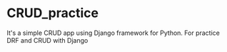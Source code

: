 # CRUD_practice
It's a simple CRUD app using Django framework for Python. For practice DRF and CRUD with Django
